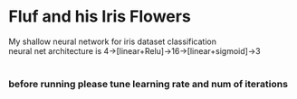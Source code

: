 <h1>Fluf and his Iris Flowers</h1>
 My shallow neural network for iris dataset classification</br>
 neural net architecture is 4->[linear+Relu]->16->[linear+sigmoid]->3
</br>
</br>
<h3>before running please tune learning rate and num of iterations</h3>
 
